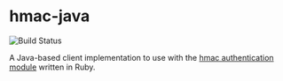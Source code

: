 hmac-java
=========

![Build Status](https://secure.travis-ci.org/justahero/hmac-java.png?branch=master)

A Java-based client implementation to use with the [hmac authentication module](https://github.com/Asquera/warden-hmac-authentication) written in Ruby.